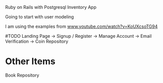 Ruby on Rails with Postgresql Inventory App

Going to start with user modeling 

I am using the examples from www.youtube.com/watch?v=KoUXcsoTG94


#TODO
Landing Page -> Signup / Register -> Manage Account -> Email Verification
-> Coin Repository

# Other Items
Book Repository






